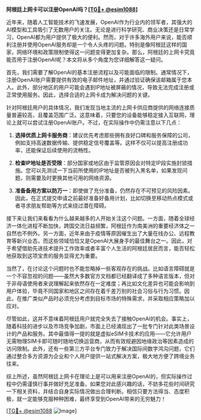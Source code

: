 **阿根廷上网卡可以注册OpenAI吗？[[TG💪+ @esim1088](https://t.me/s/esim1088)]**

近年来，随着人工智能技术的飞速发展，OpenAI作为行业内的领军者，其强大的AI模型和工具吸引了无数用户的关注。无论是进行科学研究、商业决策还是日常学习，OpenAI都为用户提供了极大的便利。然而，对于许多海外用户来说，能否顺利注册并使用OpenAI服务却是一个令人头疼的问题。特别是像阿根廷这样的国家，网络环境和政策限制使得这一问题变得更加复杂。那么，阿根廷的上网卡究竟能否用于注册OpenAI呢？本文将从多个角度为您详细解答这一疑问。

首先，我们需要了解OpenAI的基本注册流程以及可能面临的限制。通常情况下，注册OpenAI账户需要提供有效的电子邮件地址，并通过验证确保该邮箱属于您本人。此外，部分地区的用户可能会遇到IP地址被屏蔽的情况，导致无法完成注册或正常使用服务。因此，选择合适的上网卡成为解决问题的关键。

针对阿根廷用户的具体情况，我们发现当地主流的上网卡供应商提供的网络连接质量普遍较高，且覆盖范围广泛。这意味着，只要您的设备能够稳定接入互联网，理论上就可以尝试注册OpenAI账户。不过，在实际操作中仍需注意以下几点：

1. **选择优质上网卡服务商**：建议优先考虑那些拥有良好口碑和服务保障的公司，例如支持高速数据传输、提供稳定信号覆盖等。这样不仅可以提高注册成功率，还能保证后续使用的流畅性。
   
2. **检查IP地址是否受限**：部分国家或地区由于监管原因会对特定IP段实施封锁措施。您可以先测试一下当前所使用的IP地址是否被列入黑名单，如果发现问题，则需要及时更换其他可用的网络资源。

3. **准备备用方案以防万一**：即使做了充分准备，仍然存在不可预见的风险因素。因此，在正式提交申请之前最好准备好备用计划，比如切换至移动热点模式或者寻求朋友帮助等方式来绕过潜在障碍。

接下来让我们来看看为什么越来越多的人开始关注这个问题。一方面，随着全球经济一体化进程不断加快，跨国交流日益频繁，阿根廷作为南美洲的重要经济体之一自然也不例外。另一方面，近年来由于疫情等原因催生出了大量在线办公、远程教育等新兴业态，而这些领域恰恰又是OpenAI大展身手的最佳舞台之一。因此，对于希望借助先进技术提升工作效率或者丰富个人生活的阿根廷居民而言，能否轻松地获取到这项宝贵的服务显得尤为重要。

当然了，在讨论这个问题时也不能忽略掉一些客观存在的挑战。比如语言障碍就是一个不容忽视的问题——虽然大多数官方文档都已经翻译成了多种语言版本，但对于非母语使用者来说理解起来依然存在一定难度；再比如文化差异也可能会影响到用户体验，毕竟不同国家和地区之间存在着千差万别的社会习俗与行为习惯。因此，在推广类似产品时必须充分考虑到目标市场的特殊需求，并采取相应策略加以应对。

尽管如此，这并不意味着阿根廷用户就完全失去了接触OpenAI的机会。事实上，随着科技的进步以及市场竞争加剧，市面上已经涌现出了一批专门针对此类场景设计的产品和服务。其中最值得一提的就是虚拟eSIM卡技术的应用——它允许用户无需物理SIM卡即可随时随地切换运营商，从而有效规避因地缘政治等因素造成的访问限制。此外，还有一些第三方平台专门致力于解决国际间数字鸿沟问题，它们通过整合多方资源为企业和个人用户提供一站式解决方案，极大地方便了跨境业务往来。

综上所述，虽然阿根廷上网卡在理论上是可以用来注册OpenAI的，但实际操作过程中仍需谨慎行事并做好充足准备。如果您对此感兴趣的话，不妨多花些时间研究一下相关资料，并结合自身实际情况做出合理判断。相信只要方法得当、态度积极，就一定能够克服种种困难，最终享受到OpenAI带来的无穷魅力！

[[TG💪+ @esim1088](https://t.me/s/esim1088) ![Image](https://i.postimg.cc/4NQfJmqS/Snipaste-2025-05-13-00-14-12.png)]